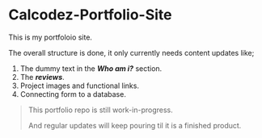 # Calcodez-Portfolio-Site
This is my portfoloio site.

The overall structure is done, it only currently needs content updates like;

1. The dummy text in the ***Who am i?*** section.
2. The ***reviews***.
3. Project images and functional links.
4. Connecting form to a database.

> This portfolio repo is still work-in-progress.
>
> And regular updates will keep pouring til it is a finished product.
